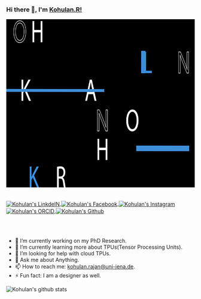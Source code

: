 ### Hi there 👋, I'm [Kohulan.R!](https://cheminf.uni-jena.de/members/kohulan-rajan/) 

<p align="center">
  <img width="800" height="450" src="https://github.com/Kohulan/Kohulan/blob/master/assets/Github_intro.gif">
</p>
<br/>
<a href="https://www.linkedin.com/in/kohulanrajan/">
  <img align="center" alt="Kohulan's LinkdeIN" width="22px" src="https://cdn.jsdelivr.net/npm/simple-icons@v3/icons/linkedin.svg" />
</a>
<a href="www.facebook.com/Kohulan.RPhotography/">
  <img align="center" alt="Kohulan's Facebook" width="22px" src="https://cdn.jsdelivr.net/npm/simple-icons@v3/icons/facebook.svg" />
</a>
<a href="https://www.instagram.com/kohulanr/">
  <img align="center" alt="Kohulan's Instagram" width="22px" src="https://cdn.jsdelivr.net/npm/simple-icons@v3/icons/instagram.svg" />
</a>
<a href="http://orcid.org/0000-0003-1066-7792">
  <img align="center" alt="Kohulan's ORCID" width="22px" src="https://cdn.jsdelivr.net/npm/simple-icons@v3/icons/orcid.svg" />
</a>
<a href="https://github.com/Kohulan">
  <img align="center" alt="Kohulan's Github" width="22px" src="https://cdn.jsdelivr.net/npm/simple-icons@v3/icons/github.svg" />
</a>
</p>
<br/>

<br/>

- 🔭 I’m currently working on my PhD Research.
- 🌱 I’m currently learning more about TPUs(Tensor Processing Units).
- 🤔 I’m looking for help with cloud TPUs.
- 💬 Ask me about Anything.
- 📫 How to reach me: kohulan.rajan@uni-jena.de.
- ⚡ Fun fact: I am a designer as well.

![Kohulan's github stats](https://github-readme-stats.vercel.app/api?username=kohulan&show_icons=true&hide_border=true)
